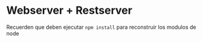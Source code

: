 # Webserver + Restserver

Recuerden que deben ejecutar ``npm install`` para reconstruir los modulos de node